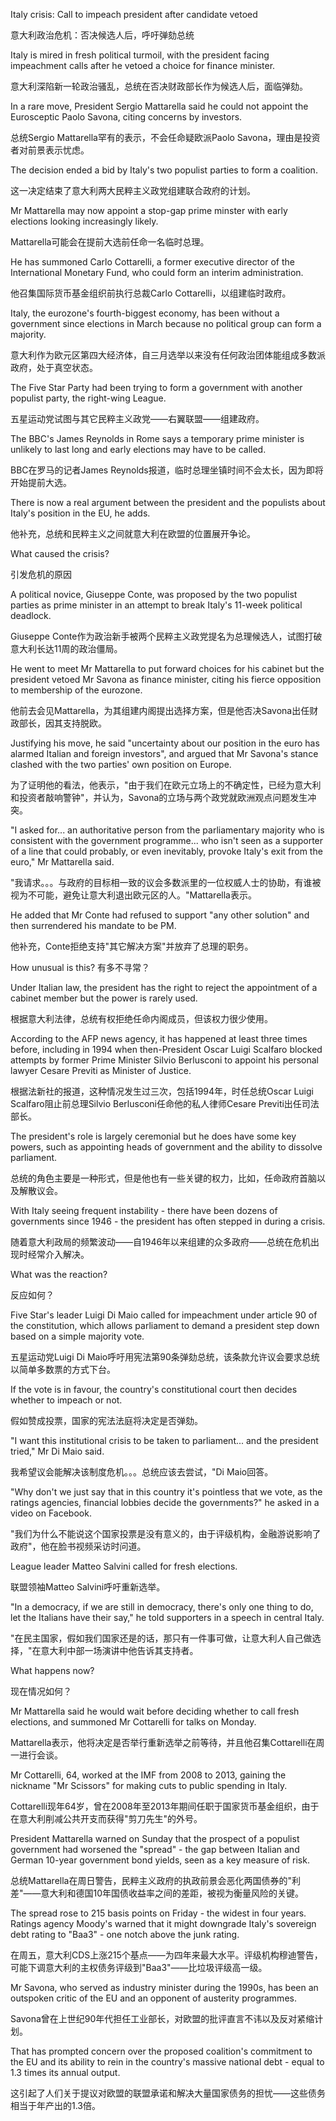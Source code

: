 Italy crisis: Call to impeach president after candidate vetoed
 
意大利政治危机：否决候选人后，呼吁弹劾总统
 
Italy is mired in fresh political turmoil, with the president facing impeachment calls after he vetoed a choice for finance minister.
 
意大利深陷新一轮政治骚乱，总统在否决财政部长作为候选人后，面临弹劾。
 
In a rare move, President Sergio Mattarella said he could not appoint the Eurosceptic Paolo Savona, citing concerns by investors.

总统Sergio Mattarella罕有的表示，不会任命疑欧派Paolo Savona，理由是投资者对前景表示忧虑。
 
The decision ended a bid by Italy's two populist parties to form a coalition.

这一决定结束了意大利两大民粹主义政党组建联合政府的计划。
 
Mr Mattarella may now appoint a stop-gap prime minster with early elections looking increasingly likely.

 Mattarella可能会在提前大选前任命一名临时总理。

He has summoned Carlo Cottarelli, a former executive director of the International Monetary Fund, who could form an interim administration.

他召集国际货币基金组织前执行总裁Carlo Cottarelli，以组建临时政府。

Italy, the eurozone's fourth-biggest economy, has been without a government since elections in March because no political group can form a majority.

意大利作为欧元区第四大经济体，自三月选举以来没有任何政治团体能组成多数派政府，处于真空状态。

The Five Star Party had been trying to form a government with another populist party, the right-wing League.

五星运动党试图与其它民粹主义政党——右翼联盟——组建政府。

The BBC's James Reynolds in Rome says a temporary prime minister is unlikely to last long and early elections may have to be called.

BBC在罗马的记者James Reynolds报道，临时总理坐镇时间不会太长，因为即将开始提前大选。

There is now a real argument between the president and the populists about Italy's position in the EU, he adds.

他补充，总统和民粹主义之间就意大利在欧盟的位置展开争论。

What caused the crisis?

引发危机的原因

A political novice, Giuseppe Conte, was proposed by the two populist parties as prime minister in an attempt to break Italy's 11-week political deadlock.

Giuseppe Conte作为政治新手被两个民粹主义政党提名为总理候选人，试图打破意大利长达11周的政治僵局。

He went to meet Mr Mattarella to put forward choices for his cabinet but the president vetoed Mr Savona as finance minister, citing his fierce opposition to membership of the eurozone.

他前去会见Mattarella，为其组建内阁提出选择方案，但是他否决Savona出任财政部长，因其支持脱欧。

Justifying his move, he said "uncertainty about our position in the euro has alarmed Italian and foreign investors", and argued that Mr Savona's stance clashed with the two parties' own position on Europe.

为了证明他的看法，他表示，"由于我们在欧元立场上的不确定性，已经为意大利和投资者敲响警钟"，并认为，Savona的立场与两个政党就欧洲观点问题发生冲突。

"I asked for... an authoritative person from the parliamentary majority who is consistent with the government programme... who isn't seen as a supporter of a line that could probably, or even inevitably, provoke Italy's exit from the euro," Mr Mattarella said.

"我请求。。。与政府的目标相一致的议会多数派里的一位权威人士的协助，有谁被视为不可能，避免让意大利退出欧元区的人。"Mattarella表示。

He added that Mr Conte had refused to support "any other solution" and then surrendered his mandate to be PM.

他补充，Conte拒绝支持"其它解决方案"并放弃了总理的职务。

How unusual is this?
有多不寻常？

Under Italian law, the president has the right to reject the appointment of a cabinet member but the power is rarely used.

根据意大利法律，总统有权拒绝任命内阁成员，但该权力很少使用。

According to the AFP news agency, it has happened at least three times before, including in 1994 when then-President Oscar Luigi Scalfaro blocked attempts by former Prime Minister Silvio Berlusconi to appoint his personal lawyer Cesare Previti as Minister of Justice.

根据法新社的报道，这种情况发生过三次，包括1994年，时任总统Oscar Luigi Scalfaro阻止前总理Silvio Berlusconi任命他的私人律师Cesare Previti出任司法部长。

The president's role is largely ceremonial but he does have some key powers, such as appointing heads of government and the ability to dissolve parliament.

总统的角色主要是一种形式，但是他也有一些关键的权力，比如，任命政府首脑以及解散议会。

With Italy seeing frequent instability - there have been dozens of governments since 1946 - the president has often stepped in during a crisis.

随着意大利政局的频繁波动——自1946年以来组建的众多政府——总统在危机出现时经常介入解决。

What was the reaction?

反应如何？

Five Star's leader Luigi Di Maio called for impeachment under article 90 of the constitution, which allows parliament to demand a president step down based on a simple majority vote.

五星运动党Luigi Di Maio呼吁用宪法第90条弹劾总统，该条款允许议会要求总统以简单多数票的方式下台。

If the vote is in favour, the country's constitutional court then decides whether to impeach or not.

假如赞成投票，国家的宪法法庭将决定是否弹劾。

"I want this institutional crisis to be taken to parliament... and the president tried," Mr Di Maio said.

我希望议会能解决该制度危机。。。总统应该去尝试，"Di Maio回答。

"Why don't we just say that in this country it's pointless that we vote, as the ratings agencies, financial lobbies decide the governments?" he asked in a video on Facebook.

"我们为什么不能说这个国家投票是没有意义的，由于评级机构，金融游说影响了政府"，他在脸书视频采访时问道。

League leader Matteo Salvini called for fresh elections.

联盟领袖Matteo Salvini呼吁重新选举。

"In a democracy, if we are still in democracy, there's only one thing to do, let the Italians have their say," he told supporters in a speech in central Italy.

"在民主国家，假如我们国家还是的话，那只有一件事可做，让意大利人自己做选择，"在意大利中部一场演讲中他告诉其支持者。

What happens now?

现在情况如何？

Mr Mattarella said he would wait before deciding whether to call fresh elections, and summoned Mr Cottarelli for talks on Monday.

Mattarella表示，他将决定是否举行重新选举之前等待，并且他召集Cottarelli在周一进行会谈。

Mr Cottarelli, 64, worked at the IMF from 2008 to 2013, gaining the nickname "Mr Scissors" for making cuts to public spending in Italy.

Cottarelli现年64岁，曾在2008年至2013年期间任职于国家货币基金组织，由于在意大利削减公共开支而获得"剪刀先生"的外号。

President Mattarella warned on Sunday that the prospect of a populist government had worsened the "spread" - the gap between Italian and German 10-year government bond yields, seen as a key measure of risk.

总统Mattarella在周日警告，民粹主义政府的执政前景会恶化两国债券的"利差"——意大利和德国10年国债收益率之间的差距，被视为衡量风险的关键。

The spread rose to 215 basis points on Friday - the widest in four years. Ratings agency Moody's warned that it might downgrade Italy's sovereign debt rating to "Baa3" - one notch above the junk rating.

在周五，意大利CDS上涨215个基点——为四年来最大水平。评级机构穆迪警告，可能下调意大利的主权债务评级到"Baa3"——比垃圾评级高一级。

Mr Savona, who served as industry minister during the 1990s, has been an outspoken critic of the EU and an opponent of austerity programmes.

Savona曾在上世纪90年代担任工业部长，对欧盟的批评直言不讳以及反对紧缩计划。

That has prompted concern over the proposed coalition's commitment to the EU and its ability to rein in the country's massive national debt - equal to 1.3 times its annual output.

这引起了人们关于提议对欧盟的联盟承诺和解决大量国家债务的担忧——这些债务相当于年产出的1.3倍。
